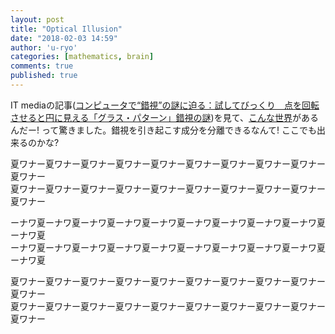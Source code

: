 ```yaml
---
layout: post
title: "Optical Illusion"
date: "2018-02-03 14:59"
author: 'u-ryo'
categories: [mathematics, brain]
comments: true
published: true
---
```

IT mediaの記事([コンピュータで“錯視”の謎に迫る：試してびっくり　点を回転させると円に見える「グラス・パターン」錯視の謎](http://www.itmedia.co.jp/news/articles/1802/02/news010.html))を見て、[こんな世界](http://araiweb.matrix.jp/Exhibition/illusiongallary4.html)があるんだー! って驚きました。錯視を引き起こす成分を分離できるなんて!
ここでも出来るのかな?

夏ワナー夏ワナー夏ワナー夏ワナー夏ワナー夏ワナー夏ワナー夏ワナー夏ワナー夏ワナー  
夏ワナー夏ワナー夏ワナー夏ワナー夏ワナー夏ワナー夏ワナー夏ワナー夏ワナー夏ワナー

ーナワ夏ーナワ夏ーナワ夏ーナワ夏ーナワ夏ーナワ夏ーナワ夏ーナワ夏ーナワ夏ーナワ夏  
ーナワ夏ーナワ夏ーナワ夏ーナワ夏ーナワ夏ーナワ夏ーナワ夏ーナワ夏ーナワ夏ーナワ夏

夏ワナー夏ワナー夏ワナー夏ワナー夏ワナー夏ワナー夏ワナー夏ワナー夏ワナー夏ワナー  
夏ワナー夏ワナー夏ワナー夏ワナー夏ワナー夏ワナー夏ワナー夏ワナー夏ワナー夏ワナー
